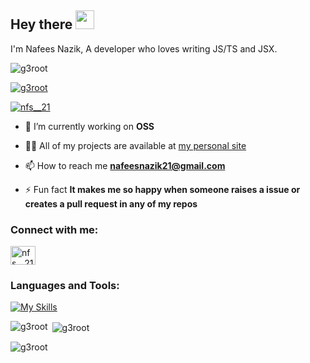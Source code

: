 ## Hey there <img src="https://media.giphy.com/media/hvRJCLFzcasrR4ia7z/giphy.gif" width="30px">
I'm Nafees Nazik, A developer who loves writing JS/TS and JSX.

<p align="left"> <img src="https://komarev.com/ghpvc/?username=g3root&label=Profile%20views&color=0e75b6&style=flat-square" alt="g3root" /> </p>

<p align="left"> <a href="https://github.com/ryo-ma/github-profile-trophy"><img src="https://github-profile-trophy.vercel.app/?username=g3root" alt="g3root" /></a> </p>

<p align="left"> <a href="https://twitter.com/nfs__21" target="blank"><img src="https://img.shields.io/twitter/follow/nfs__21?logo=twitter&style=for-the-badge" alt="nfs__21" /></a> </p>

- 🔭 I’m currently working on **OSS**

- 👨‍💻 All of my projects are available at [my personal site](https://www.nafeez.xyz/)

- 📫 How to reach me **nafeesnazik21@gmail.com**

- ⚡ Fun fact **It makes me so happy when someone raises a issue or creates a pull request in any of my repos**

<h3 align="left">Connect with me:</h3>
<p align="left">
<a href="https://twitter.com/nfs__21" target="blank"><img align="center" src="https://raw.githubusercontent.com/rahuldkjain/github-profile-readme-generator/master/src/images/icons/Social/twitter.svg" alt="nfs__21" height="30" width="40" /></a>
</p>

<h3 align="left">Languages and Tools:</h3>

[![My Skills](https://skillicons.dev/icons?i=js,html,css,nextjs,prisma,react,tauri,tailwind,graphql,astro,deno,electron,remix,nodejs,git,express,emotion,postgres,ts)](https://skillicons.dev)

<p><img align="left" src="https://github-readme-stats.vercel.app/api/top-langs?username=g3root&show_icons=true&locale=en&layout=compact" alt="g3root" /></p>

<p>&nbsp;<img align="center" src="https://github-readme-stats.vercel.app/api?username=g3root&show_icons=true&locale=en" alt="g3root" /></p>

<p><img align="center" src="https://github-readme-streak-stats.herokuapp.com/?user=g3root&" alt="g3root" /></p>
